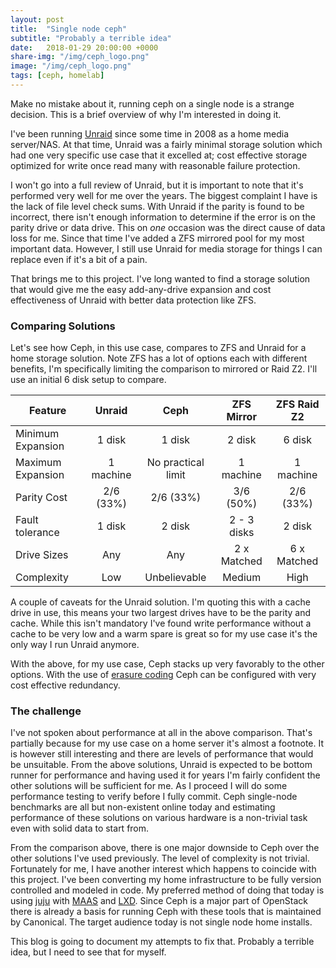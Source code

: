 ```yaml
---
layout: post
title:  "Single node ceph"
subtitle: "Probably a terrible idea"
date:   2018-01-29 20:00:00 +0000
share-img: "/img/ceph_logo.png"
image: "/img/ceph_logo.png"
tags: [ceph, homelab]
---
```


Make no mistake about it, running ceph on a single node is a strange decision.
This is a brief overview of why I'm interested in doing it.

I've been running [Unraid][unraid] since some time in 2008 as a home media
server/NAS. At that time, Unraid was a fairly minimal storage solution which had
one very specific use case that it excelled at; cost effective storage optimized for write
once read many with reasonable failure protection.

I won't go into a full review of Unraid, but it is important to note that it's
performed very well for me over the years. The biggest complaint I have is the
lack of file level check sums. With Unraid if the parity is found to be
incorrect, there isn't enough information to determine if the error is on the
parity drive or data drive. This on *one* occasion was the direct cause of 
data loss for me. Since that time I've added a ZFS mirrored pool for my most important
data. However, I still use Unraid for media storage for things I can replace
even if it's a bit of a pain.

That brings me to this project. I've long wanted to find a storage solution that
would give me the easy add-any-drive expansion and cost effectiveness of
Unraid with better data protection like ZFS.

### Comparing Solutions

Let's see how Ceph, in this use case, compares to ZFS and Unraid for a home
storage solution. Note ZFS has a lot of options each with different benefits, I'm
specifically limiting the comparison to mirrored or Raid Z2. I'll use an initial 6
disk setup to compare.

| Feature | Unraid | Ceph  | ZFS Mirror | ZFS Raid Z2 |
| ------  | :----: | :---: | :--------: | :---------: |
| Minimum Expansion | 1 disk | 1 disk | 2 disk | 6 disk |
| Maximum Expansion | 1 machine | No practical limit  | 1 machine | 1 machine |
| Parity Cost | 2/6 (33%) | 2/6 (33%) | 3/6 (50%) | 2/6 (33%) |
| Fault tolerance | 1 disk | 2 disk | 2 - 3 disks | 2 disk |
| Drive Sizes | Any | Any | 2 x Matched | 6 x Matched |
| Complexity | Low | Unbelievable | Medium | High |

A couple of caveats for the Unraid solution. I'm quoting this with a cache drive
in use, this means your two largest drives have to be the parity and cache.
While this isn't mandatory I've found write performance without a cache to be
very low and a warm spare is great so for my use case it's the only way I run
Unraid anymore.

With the above, for my use case, Ceph stacks up very favorably to the other
options. With the use of [erasure coding][erasure-coding] Ceph can be configured
with very cost effective redundancy.

### The challenge

I've not spoken about performance at all in the above comparison.
That's partially because for my use case on a home server it's almost a
footnote. It is however still interesting and there are levels of performance
that would be unsuitable. From the above solutions, Unraid is expected to be
bottom runner for performance and having used it for years I'm fairly confident
the other solutions will be sufficient for me. As I proceed I will do some
performance testing to verify before I fully commit. Ceph single-node
benchmarks are all but non-existent online today and estimating performance of
these solutions on various hardware is a non-trivial task even with solid data
to start from.

From the comparison above, there is one major downside to Ceph over the other
solutions I've used previously. The level of complexity is not trivial.
Fortunately for me, I have another interest which happens to coincide with this
project. I've been converting my home infrastructure to be fully version
controlled and modeled in code. My preferred method of doing that today is using
[juju][juju] with [MAAS][maas] and [LXD][lxd]. Since Ceph is a major part of
OpenStack there is already a basis for running Ceph with these tools that is
maintained by Canonical. The target audience today is not single node home
installs. 

This blog is going to document my attempts to fix that. Probably a terrible
idea, but I need to see that for myself.

[unraid]: https://lime-technology.com
[erasure-coding]: http://docs.ceph.com/docs/master/rados/operations/erasure-code/
[juju]: https://jujucharms.com/docs/stable/getting-started
[maas]: https://docs.ubuntu.com/maas/2.3/en/
[lxd]: https://linuxcontainers.org/lxd/

